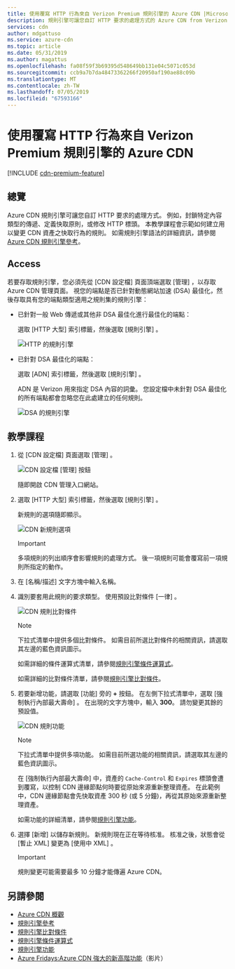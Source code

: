 ```yaml
---
title: 使用覆寫 HTTP 行為來自 Verizon Premium 規則引擎的 Azure CDN |Microsoft Docs
description: 規則引擎可讓您自訂 HTTP 要求的處理方式的 Azure CDN from Verizon Premium，例如封鎖傳遞特定類型的內容、 定義快取原則，以及修改 HTTP 標頭。
services: cdn
author: mdgattuso
ms.service: azure-cdn
ms.topic: article
ms.date: 05/31/2019
ms.author: magattus
ms.openlocfilehash: fa08f59f3b69395d548649bb131e04c5071c053d
ms.sourcegitcommit: ccb9a7b7da48473362266f20950af190ae88c09b
ms.translationtype: MT
ms.contentlocale: zh-TW
ms.lasthandoff: 07/05/2019
ms.locfileid: "67593166"
---
```

# <a name="override-http-behavior-using-the-azure-cdn-from-verizon-premium-rules-engine"></a>使用覆寫 HTTP 行為來自 Verizon Premium 規則引擎的 Azure CDN

[!INCLUDE [cdn-premium-feature](../../includes/cdn-premium-feature.md)]

## <a name="overview"></a>總覽

Azure CDN 規則引擎可讓您自訂 HTTP 要求的處理方式。 例如，封鎖特定內容類型的傳遞、定義快取原則，或修改 HTTP 標頭。 本教學課程會示範如何建立用以變更 CDN 資產之快取行為的規則。 如需規則引擎語法的詳細資訊，請參閱 [Azure CDN 規則引擎參考](cdn-verizon-premium-rules-engine-reference.md)。

## <a name="access"></a>Access

若要存取規則引擎，您必須先從 [CDN 設定檔]  頁面頂端選取 [管理]  ，以存取 Azure CDN 管理頁面。 視您的端點是否已針對動態網站加速 (DSA) 最佳化，然後存取具有您的端點類型適用之規則集的規則引擎：

- 已針對一般 Web 傳遞或其他非 DSA 最佳化進行最佳化的端點：
    
    選取 [HTTP 大型]  索引標籤，然後選取 [規則引擎]  。

    ![HTTP 的規則引擎](./media/cdn-rules-engine/cdn-http-rules-engine.png)

- 已針對 DSA 最佳化的端點：
    
    選取 [ADN]  索引標籤，然後選取 [規則引擎]  。
    
    ADN 是 Verizon 用來指定 DSA 內容的詞彙。 您設定檔中未針對 DSA 最佳化的所有端點都會忽略您在此處建立的任何規則。

    ![DSA 的規則引擎](./media/cdn-rules-engine/cdn-dsa-rules-engine.png)

## <a name="tutorial"></a>教學課程

1. 從 [CDN 設定檔]  頁面選取 [管理]  。
   
    ![CDN 設定檔 [管理] 按鈕](./media/cdn-rules-engine/cdn-manage-btn.png)
   
    隨即開啟 CDN 管理入口網站。

2. 選取 [HTTP 大型]  索引標籤，然後選取 [規則引擎]  。
   
    新規則的選項隨即顯示。
   
    ![CDN 新規則選項](./media/cdn-rules-engine/cdn-new-rule.png)
   
   > [!IMPORTANT]
   > 多項規則的列出順序會影響規則的處理方式。 後一項規則可能會覆寫前一項規則所指定的動作。
   >

3. 在 [名稱/描述]  文字方塊中輸入名稱。

4. 識別要套用此規則的要求類型。 使用預設比對條件 [一律]  。
   
   ![CDN 規則比對條件](./media/cdn-rules-engine/cdn-request-type.png)
   
   > [!NOTE]
   > 下拉式清單中提供多個比對條件。 如需目前所選比對條件的相關資訊，請選取其左邊的藍色資訊圖示。
   >
   >  如需詳細的條件運算式清單，請參閱[規則引擎條件運算式](cdn-verizon-premium-rules-engine-reference-match-conditions.md)。
   >  
   > 如需詳細的比對條件清單，請參閱[規則引擎比對條件](cdn-verizon-premium-rules-engine-reference-match-conditions.md)。
   >
   >

5. 若要新增功能，請選取 [功能]  旁的 **+** 按鈕。  在左側下拉式清單中，選取 [強制執行內部最大壽命]  。  在出現的文字方塊中，輸入 **300**。 請勿變更其餘的預設值。
   
   ![CDN 規則功能](./media/cdn-rules-engine/cdn-new-feature.png)
   
   > [!NOTE]
   > 下拉式清單中提供多項功能。 如需目前所選功能的相關資訊，請選取其左邊的藍色資訊圖示。
   >
   > 在 [強制執行內部最大壽命]  中，資產的 `Cache-Control` 和 `Expires` 標頭會遭到覆寫，以控制 CDN 邊緣節點何時要從原始來源重新整理資產。 在此範例中，CDN 邊緣節點會先快取資產 300 秒 (或 5 分鐘)，再從其原始來源重新整理資產。
   >
   > 如需功能的詳細清單，請參閱[規則引擎功能](cdn-verizon-premium-rules-engine-reference-features.md)。
   >
   >

6. 選擇 [新增]  以儲存新規則。  新規則現在正在等待核准。 核准之後，狀態會從 [暫止 XML]  變更為 [使用中 XML]  。
   
   > [!IMPORTANT]
   > 規則變更可能需要最多 10 分鐘才能傳遍 Azure CDN。
   >
   >

## <a name="see-also"></a>另請參閱

- [Azure CDN 概觀](cdn-overview.md)
- [規則引擎參考](cdn-verizon-premium-rules-engine-reference.md)
- [規則引擎比對條件](cdn-verizon-premium-rules-engine-reference-match-conditions.md)
- [規則引擎條件運算式](cdn-verizon-premium-rules-engine-reference-conditional-expressions.md)
- [規則引擎功能](cdn-verizon-premium-rules-engine-reference-features.md)
- [Azure Fridays:Azure CDN 強大的新高階功能](https://azure.microsoft.com/documentation/videos/azure-cdns-powerful-new-premium-features/)（影片）